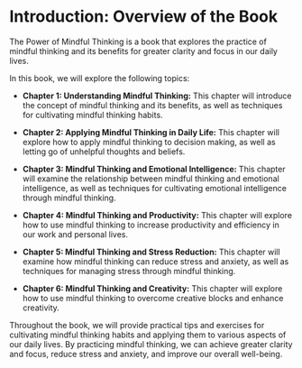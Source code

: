 Introduction: Overview of the Book
==================================

The Power of Mindful Thinking is a book that explores the practice of mindful thinking and its benefits for greater clarity and focus in our daily lives.

In this book, we will explore the following topics:

* **Chapter 1: Understanding Mindful Thinking:** This chapter will introduce the concept of mindful thinking and its benefits, as well as techniques for cultivating mindful thinking habits.

* **Chapter 2: Applying Mindful Thinking in Daily Life:** This chapter will explore how to apply mindful thinking to decision making, as well as letting go of unhelpful thoughts and beliefs.

* **Chapter 3: Mindful Thinking and Emotional Intelligence:** This chapter will examine the relationship between mindful thinking and emotional intelligence, as well as techniques for cultivating emotional intelligence through mindful thinking.

* **Chapter 4: Mindful Thinking and Productivity:** This chapter will explore how to use mindful thinking to increase productivity and efficiency in our work and personal lives.

* **Chapter 5: Mindful Thinking and Stress Reduction:** This chapter will examine how mindful thinking can reduce stress and anxiety, as well as techniques for managing stress through mindful thinking.

* **Chapter 6: Mindful Thinking and Creativity:** This chapter will explore how to use mindful thinking to overcome creative blocks and enhance creativity.

Throughout the book, we will provide practical tips and exercises for cultivating mindful thinking habits and applying them to various aspects of our daily lives. By practicing mindful thinking, we can achieve greater clarity and focus, reduce stress and anxiety, and improve our overall well-being.
